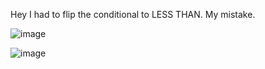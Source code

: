 Hey I had to flip the conditional to LESS THAN. My mistake.

![image](https://github.com/bdincerTrader/Live-Testing/assets/127531384/f71a87d3-7063-4f03-ab01-1ad945f5b77b)

![image](https://github.com/bdincerTrader/Live-Testing/assets/127531384/c21e18a6-3ab6-44ad-8ff9-509e2002cd4b)
